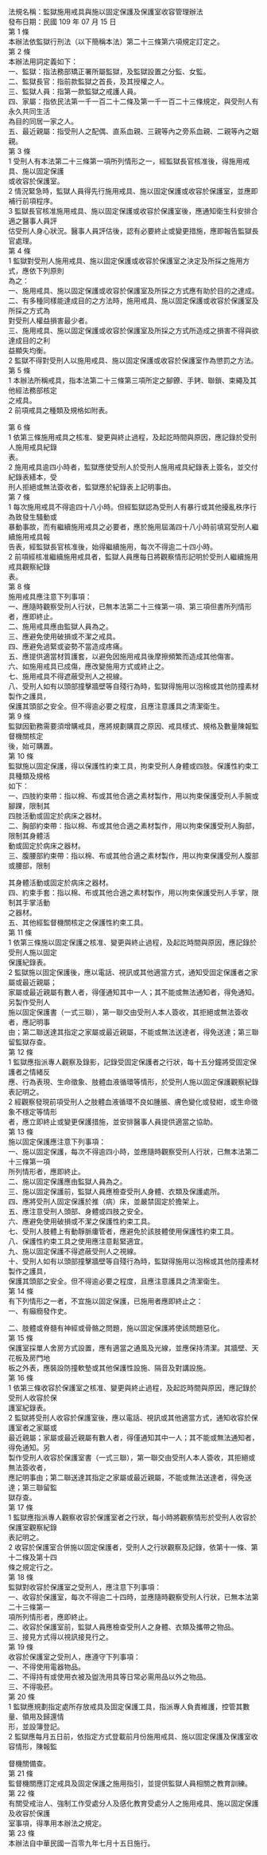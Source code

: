 法規名稱：監獄施用戒具與施以固定保護及保護室收容管理辦法  
發布日期：民國 109 年 07 月 15 日  
第 1 條  
本辦法依監獄行刑法（以下簡稱本法）第二十三條第六項規定訂定之。  
第 2 條  
本辦法用詞定義如下：  
一、監獄：指法務部矯正署所屬監獄，及監獄設置之分監、女監。  
二、監獄長官：指前款監獄之首長，及其授權之人。  
三、監獄人員：指第一款監獄之戒護人員。  
四、家屬：指依民法第一千一百二十二條及第一千一百二十三條規定，與受刑人有永久共同生活  
為目的同居一家之人。  
五、最近親屬：指受刑人之配偶、直系血親、三親等內之旁系血親、二親等內之姻親。  
第 3 條  
1 受刑人有本法第二十三條第一項所列情形之一，經監獄長官核准後，得施用戒具、施以固定保護  
或收容於保護室。  
2 情況緊急時，監獄人員得先行施用戒具、施以固定保護或收容於保護室，並應即補行前項程序。  
3 監獄長官核准施用戒具、施以固定保護或收容於保護室後，應通知衛生科安排合適之醫事人員評  
估受刑人身心狀況。醫事人員評估後，認有必要終止或變更措施，應即報告監獄長官處理。  
第 4 條  
1 監獄對受刑人施用戒具、施以固定保護或收容於保護室之決定及所採之施用方式，應依下列原則  
為之：  
一、施用戒具、施以固定保護或收容於保護室及所採之方式應有助於目的之達成。  
二、有多種同樣能達成目的之方法時，施用戒具、施以固定保護或收容於保護室及所採之方式為  
對受刑人權益損害最少者。  
三、施用戒具、施以固定保護或收容於保護室及所採之方式所造成之損害不得與欲達成目的之利  
益顯失均衡。  
2 監獄不得對受刑人以施用戒具、施以固定保護或收容於保護室作為懲罰之方法。  
第 5 條  
1 本辦法所稱戒具，指本法第二十三條第三項所定之腳鐐、手銬、聯鎖、束繩及其他經法務部核定  
之戒具。  
2 前項戒具之種類及規格如附表。  


第 6 條  
1 依第三條施用戒具之核准、變更與終止過程，及起訖時間與原因，應記錄於受刑人施用戒具紀錄  
表。  
2 施用戒具逾四小時者，監獄應使受刑人於受刑人施用戒具紀錄表上簽名，並交付紀錄表繕本，受  
刑人拒絕或無法簽收者，監獄應於紀錄表上記明事由。  
第 7 條  
1 每次施用戒具不得逾四十八小時。但經監獄認為受刑人有暴行或其他擾亂秩序行為致發生騷動或  
暴動事故，而有繼續施用戒具之必要者，應於施用屆滿四十八小時前填寫受刑人繼續施用戒具報  
告表，經監獄長官核准後，始得繼續施用，每次不得逾二十四小時。  
2 前項經核准繼續施用戒具者，監獄人員應每日將觀察情形記明於受刑人繼續施用戒具觀察紀錄  
表。  
第 8 條  
施用戒具應注意下列事項：  
一、應隨時觀察受刑人行狀，已無本法第二十三條第一項、第三項但書所列情形者，應即終止。  
二、施用戒具應由監獄人員為之。  
三、應避免使用破損或不潔之戒具。  
四、應避免過緊或姿勢不當造成疼痛。  
五、應提供適當材質護套，以避免因施用戒具後摩擦頻繁而造成其他傷害。  
六、如施用戒具已成傷，應改變施用方式或終止之。  
七、施用戒具不得遮蔽受刑人之視線。  
八、受刑人如有以頭部撞擊牆壁等自殘行為時，監獄得施用以泡棉或其他防撞素材製作之護具，  
保護其頭部之安全。但不得逾必要之程度，且應注意護具之清潔衛生。  
第 9 條  
監獄因勤務需要須增購戒具，應將規劃購買之原因、戒具樣式、規格及數量陳報監督機關核定  
後，始可購置。  
第 10 條  
監獄施以固定保護，得以保護性約束工具，拘束受刑人身體或四肢。保護性約束工具種類及規格  
如下：  
一、四肢約束帶：指以棉、布或其他合適之素材製作，用以拘束保護受刑人手腕或腳踝，限制其  
四肢活動或固定於病床之器材。  
二、胸部約束帶：指以棉、布或其他合適之素材製作，用以拘束保護受刑人胸部，限制其身體活  
動或固定於病床之器材。  
三、腹腰部約束帶：指以棉、布或其他合適之素材製作，用以拘束保護受刑人腹部或腰部，限制  


其身體活動或固定於病床之器材。  
四、約束手套：指以棉、布或其他合適之素材製作，用以拘束保護受刑人手掌，限制其手掌活動  
之器材。  
五、其他經監督機關核定之保護性約束工具。  
第 11 條  
1 依第三條施以固定保護之核准、變更與終止過程，及起訖時間與原因，應記錄於受刑人施以固定  
保護紀錄表。  
2 監獄施以固定保護後，應以電話、視訊或其他適當方式，通知受固定保護者之家屬或最近親屬；  
家屬或最近親屬有數人者，得僅通知其中一人；其不能或無法通知者，得免通知。另製作受刑人  
施以固定保護書（一式三聯），第一聯交由受刑人本人簽收，其拒絕或無法簽收者，應記明事  
由；第二聯送達其指定之家屬或最近親屬，不能或無法送達者，得免送達；第三聯留監獄存查。  
第 12 條  
1 監獄應指派專人觀察及錄影，記錄受固定保護者之行狀，每十五分鐘將受固定保護者之情緒反  
應、行為表現、生命徵象、肢體血液循環等情形，於受刑人施以固定保護觀察紀錄表記明之。  
2 經觀察發現前項受刑人之肢體血液循環不良如腫脹、膚色變化或發紺，或生命徵象不穩定等情形  
者，應立即終止或變更保護措施，並安排醫事人員提供適當之協助。  
第 13 條  
施以固定保護應注意下列事項：  
一、施以固定保護，每次不得逾四小時，並應隨時觀察受刑人行狀，已無本法第二十三條第一項  
所列情形者，應即終止。  
二、施以固定保護應由監獄人員為之。  
三、施以固定保護前，監獄人員應檢查受刑人身體、衣類及保護處所。  
四、應將受刑人固定保護於推（病）床，並嚴禁固定於擔架上。  
五、應注意受刑人頭部、身體或四肢之安全。  
六、應避免使用破損或不潔之保護性約束工具。  
七、受刑人肢體上有動靜脈瘻管者，應避免於該肢體使用保護性約束工具。  
八、保護性約束工具之使用應注意鬆緊適宜。  
九、施以固定保護不得遮蔽受刑人之視線。  
十、受刑人如有以頭部撞擊牆壁等自殘行為時，監獄得施用以泡棉或其他防撞素材製作之護具，  
保護其頭部之安全。但不得逾必要之程度，且應注意護具之清潔衛生。  
第 14 條  
有下列情形之一者，不宜施以固定保護，已施用者應即終止之：  
一、有癲癇發作史。  


二、肢體或脊髓有神經或骨骼之問題，施以固定保護將使該問題惡化。  
第 15 條  
保護室採單人舍房方式設置，應有適當之通風及光線，並應保持清潔。其牆壁、天花板及房門地  
板之外表，應裝設防撞軟墊或其他保護性設施、隔音及對講設施。  
第 16 條  
1 依第三條收容於保護室之核准、變更與終止過程，及起訖時間與原因，應記錄於受刑人收容於保  
護室紀錄表。  
2 監獄將受刑人收容於保護室後，應以電話、視訊或其他適當方式，通知收容於保護室者之家屬或  
最近親屬；家屬或最近親屬有數人者，得僅通知其中一人；其不能或無法通知者，得免通知。另  
製作受刑人收容於保護室書（一式三聯），第一聯交由受刑人本人簽收，其拒絕或無法簽收者，  
應記明事由；第二聯送達其指定之家屬或最近親屬，不能或無法送達者，得免送達；第三聯留監  
獄存查。  
第 17 條  
1 監獄應指派專人觀察收容於保護室者之行狀，每小時將觀察情形於受刑人收容於保護室觀察紀錄  
表記明之。  
2 收容於保護室合併施以固定保護者，受刑人之行狀觀察及記錄，依第十一條、第十二條及第十四  
條之規定行之。  
第 18 條  
監獄對收容於保護室之受刑人，應注意下列事項：  
一、收容於保護室，每次不得逾二十四時，並應隨時觀察受刑人行狀，已無本法第二十三條第一  
項所列情形者，應即終止。  
二、收容於保護室前，監獄人員應檢查受刑人之身體、衣類及攜帶之物品。  
三、接見方式得以視訊接見行之。  
第 19 條  
收容於保護室之受刑人，應遵守下列事項：  
一、不得使用電器物品。  
二、不得持有或使用衣被及盥洗用具等日常必需用品以外之物品。  
三、不得吸菸。  
第 20 條  
1 監獄應規劃指定處所存放戒具及固定保護工具，指派專人負責維護，控管其數量、領用及歸還情  
形，並設簿登記。  
2 監獄應每月五日前，依指定方式登載前月份施用戒具、施以固定保護及保護室收容情形，陳報監  


督機關備查。  
第 21 條  
監督機關應訂定戒具及固定保護之施用指引，並提供監獄人員相關之教育訓練。  
第 22 條  
有關受戒治人、強制工作受處分人及感化教育受處分人之施用戒具、施以固定保護及收容於保護  
室事項，得準用本辦法之規定。  
第 23 條  
本辦法自中華民國一百零九年七月十五日施行。  


